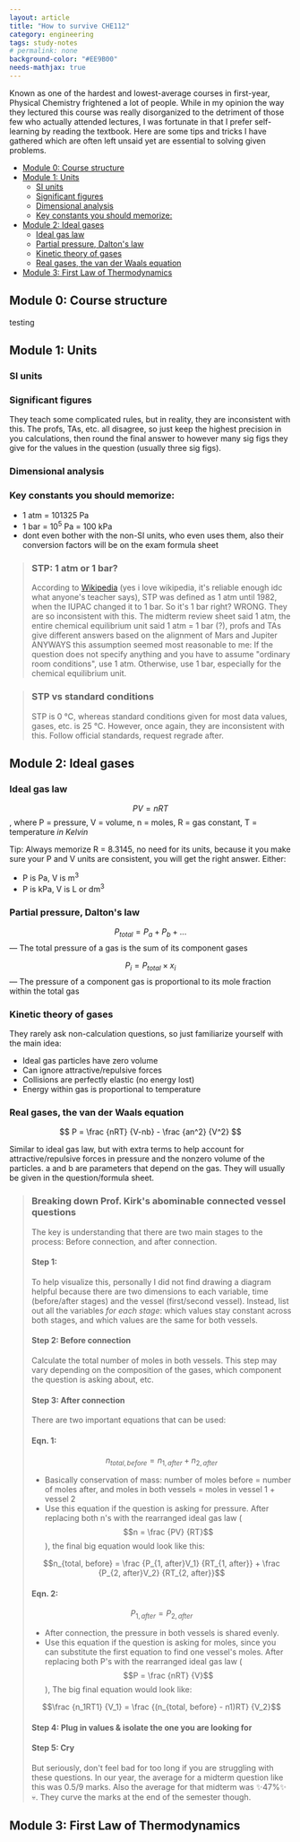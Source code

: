 ```yaml
---
layout: article
title: "How to survive CHE112"
category: engineering
tags: study-notes
# permalink: none
background-color: "#EE9B00"
needs-mathjax: true
---
```

Known as one of the hardest and lowest-average courses in first-year, Physical Chemistry frightened a lot of people. While in my opinion the way they lectured this course was really disorganized to the detriment of those few who actually attended lectures, I was fortunate in that I prefer self-learning by reading the textbook. Here are some tips and tricks I have gathered which are often left unsaid yet are essential to solving given problems.

<!--split-->

- [Module 0: Course structure](#module-0-course-structure)
- [Module 1: Units](#module-1-units)
  - [SI units](#si-units)
  - [Significant figures](#significant-figures)
  - [Dimensional analysis](#dimensional-analysis)
  - [Key constants you should memorize:](#key-constants-you-should-memorize)
- [Module 2: Ideal gases](#module-2-ideal-gases)
  - [Ideal gas law](#ideal-gas-law)
  - [Partial pressure, Dalton's law](#partial-pressure-daltons-law)
  - [Kinetic theory of gases](#kinetic-theory-of-gases)
  - [Real gases, the van der Waals equation](#real-gases-the-van-der-waals-equation)
- [Module 3: First Law of Thermodynamics](#module-3-first-law-of-thermodynamics)

<!--split-->

## Module 0: Course structure
testing

## Module 1: Units

### SI units

### Significant figures
They teach some complicated rules, but in reality, they are inconsistent with this. The profs, TAs, etc. all disagree, so just keep the highest precision in you calculations, then round the final answer to however many sig figs they give for the values in the question (usually three sig figs).

### Dimensional analysis

### Key constants you should memorize:
  * 1 atm = 101325 Pa
  * 1 bar = 10<sup>5</sup> Pa = 100 kPa
  * dont even bother with the non-SI units, who even uses them, also their conversion factors will be on the exam formula sheet

> ### STP: 1 atm or 1 bar?
> According to [Wikipedia](https://en.wikipedia.org/wiki/Standard_temperature_and_pressure) (yes i love wikipedia, it's reliable enough idc what anyone's teacher says), STP was defined as 1 atm until 1982, when the IUPAC changed it to 1 bar. So it's 1 bar right?
> WRONG. They are so inconsistent with this. The midterm review sheet said 1 atm, the entire chemical equilibrium unit said 1 atm = 1 bar (?), profs and TAs give different answers based on the alignment of Mars and Jupiter ANYWAYS this assumption seemed most reasonable to me: If the question does not specify anything and you have to assume "ordinary room conditions", use 1 atm. Otherwise, use 1 bar, especially for the chemical equilibrium unit.

> ### STP vs standard conditions
> STP is 0 &deg;C, whereas standard conditions given for most data values, gases, etc. is 25 &deg;C. However, once again, they are inconsistent with this. Follow official standards, request regrade after.

## Module 2: Ideal gases

### Ideal gas law
$$PV = nRT$$, where P = pressure, V = volume, n = moles, R = gas constant, T = temperature *in Kelvin*

Tip: Always memorize R = 8.3145, no need for its units, because it you make sure your P and V units are consistent, you will get the right answer. Either:
  * P is Pa, V is m<sup>3</sup>
  * P is kPa, V is L or dm<sup>3</sup>
  <!-- * No need to memorize all of the other gas laws, they can all be derived from this -->
  <!-- * Can be used in calculations involving density, mass, molar mass, etc. -->

### Partial pressure, Dalton's law
$$P_{total} = P_a + P_b + ...$$ — The total pressure of a gas is the sum of its component gases

$$P_i = P_{total} \times x_i$$ — The pressure of a component gas is proportional to its mole fraction within the total gas

### Kinetic theory of gases
They rarely ask non-calculation questions, so just familiarize yourself with the main idea:
  * Ideal gas particles have zero volume
  * Can ignore attractive/repulsive forces
  * Collisions are perfectly elastic (no energy lost)
  * Energy within gas is proportional to temperature

<!-- the equation needs to be a separate paragraph (line breaks before and after) in order to be the big form -->
### Real gases, the van der Waals equation

$$ P = \frac {nRT} {V-nb} - \frac {an^2} {V^2} $$

Similar to ideal gas law, but with extra terms to help account for attractive/repulsive forces in pressure and the nonzero volume of the particles. a and b are parameters that depend on the gas. They will usually be given in the question/formula sheet. 
<!-- * I think they also go over Archimedes' principle and Pascal's law but we never used them often. They prefer to torment us with actual complicated questions regarding gases and thermo. -->
<!-- * Compressibility factor -->

> ### Breaking down Prof. Kirk's abominable connected vessel questions
> The key is understanding that there are two main stages to the process: Before connection, and after connection.
>
> #### Step 1:
> To help visualize this, personally I did not find drawing a diagram helpful because there are two dimensions to each variable, time (before/after stages) and the vessel (first/second vessel). Instead, list out all the variables *for each stage*: which values stay constant across both stages, and which values are the same for both vessels.
> 
> #### Step 2: Before connection
> Calculate the total number of moles in both vessels. This step may vary depending on the composition of the gases, which component the question is asking about, etc.
> #### Step 3: After connection
> There are two important equations that can be used:
>
> #### Eqn. 1:
> 
> $$n_{total, before} = n_{1, after} + n_{2, after}$$
> 
> * Basically conservation of mass: number of moles before = number of moles after, and moles in both vessels = moles in vessel 1 + vessel 2
> * Use this equation if the question is asking for pressure. After replacing both n's with the rearranged ideal gas law ($$n = \frac {PV} {RT}$$), the final big equation would look like this:
> 
> $$n_{total, before} = \frac {P_{1, after}V_1} {RT_{1, after}} + \frac {P_{2, after}V_2} {RT_{2, after}}$$
>
> #### Eqn. 2:
> 
> $$P_{1, after} = P_{2, after}$$
> 
> * After connection, the pressure in both vessels is shared evenly.
> * Use this equation if the question is asking for moles, since you can substitute the first equation to find one vessel's moles. After replacing both P's with the rearranged ideal gas law ($$P = \frac {nRT} {V}$$), The big final equation would look like:
> 
> $$\frac {n_1RT1} {V_1} = \frac {(n_{total, before} - n1)RT} {V_2}$$
>
> #### Step 4: Plug in values & isolate the one you are looking for
> 
> #### Step 5: Cry
> But seriously, don't feel bad for too long if you are struggling with these questions. In our year, the average for a midterm question like this was 0.5/9 marks. Also the average for that midterm was ✨47%✨ 💀. They curve the marks at the end of the semester though.

## Module 3: First Law of Thermodynamics
